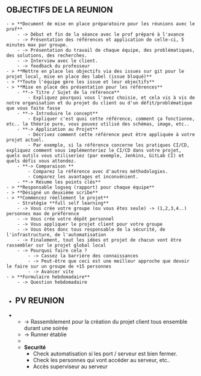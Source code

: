 ## OBJECTIFS DE LA REUNION
	- > **Document de mise en place préparatoire pour les réunions avec le prof**
		- -> Début et fin de la séance avec le prof préparé à l'avance
		- -> Présentation des références et application de celle-ci, 5 minutes max par groupe.
		- -> Présentation du travail de chaque équipe, des problématiques, des solutions, des recherches.
		- -> Interview avec le client.
		- -> feedback du professeur
	- > **Mettre en place les objectifs via des issues sur git pour le projet local, mise en place des label (issue bloqué)**
	- > **Toute l'équipe gère les issue et leur objectifs**
	- > **Mise en place des présentation pour les références**
		- **-> Titre / Sujet de la référence**
			- Expliquez pourquoi vous l'avez choisie, et cela vis à vis de notre organisation et du projet du client ou d'un défit/problématique que vous faite fasse
		- **-> Introduire le concept**
			- Expliquer c'est quoi cette référence, comment ça fonctionne, etc.. la théorie pure, vous pouvez utilisé des schémas, image, etc..
		- **-> Application au Projet**
			- Décrivez comment cette référence peut être appliquée à votre projet actuel.
			- Par exemple, si la référence concerne les pratiques CI/CD, expliquez comment vous implémenteriez le CI/CD dans votre projet, quels outils vous utiliseriez (par exemple, Jenkins, GitLab CI) et quels défis vous attendez.
		- **-> Comparaison **
			- Comparez la référence avec d'autres méthodologies.
			- Comparez les avantages et inconvénient.
		- **-> Résume les points clés**
	- > **Responsable logseq (rapport) pour chaque équipe**
	- > **Désigné un deuxième scribe**
	- > **Commencez réellement le projet**
		- Stratégie **full self learning**
		- -> Vous crée votre groupe (ou vous êtes seule) -> (1,2,3,4..) personnes max de préférence
		- -> Vous crée votre dépôt personnel
		- -> Vous appliquer le projet client pour votre groupe
		- -> Vous êtes donc tous responsable de la sécurité, de l'infrastructure, de l'automatisation
		- -> Finalement, tout les idées et projet de chacun vont être rassembler sur le projet global local
		- -> Pourquoi faire cela ?
			- -> Cassez la barrière des connaissances
			- -> Peut-être que ceci est une meilleur approche que devoir le faire sur un groupe de +15 personnes
			- -> Avancer vite
	- > **Formulaire hebdomadaire**
		- -> Question hebdomadaire
- ## PV REUNION
-
	- -> Rassemblement pour la création du projet client tous ensemble durant une soirée
	- -> Runner établie
	-
	- **Securité**
		- Check automatisation si les port / serveur est bien fermer.
		- Check les personnes qui vont accéder au serveur, etc..
		- Accès superviseur au serveur